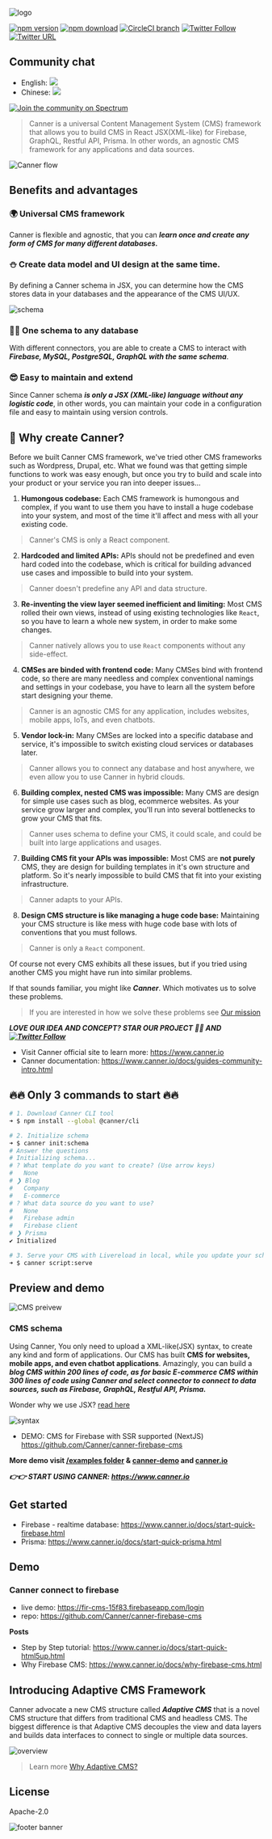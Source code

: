 ![logo](./docs/logo-word-alpha.svg)

[![npm version](https://badge.fury.io/js/canner.svg)](https://badge.fury.io/js/canner)
[![npm download](https://img.shields.io/npm/dm/canner.svg)](https://www.npmjs.com/package/canner)
[![CircleCI branch](https://img.shields.io/circleci/project/github/Canner/canner/master.svg)](https://circleci.com/gh/Canner/canner)
[![Twitter Follow](https://img.shields.io/twitter/follow/cannerIO.svg?style=social&label=Follow)](https://twitter.com/cannerIO)
[![Twitter URL](https://img.shields.io/twitter/url/http/shields.io.svg?style=social)](https://twitter.com/intent/tweet?text=Universal%20CMS%20framework%20in%20React%20JSX(XML-like)%20for%20Firebase%2C%20GraphQL%2C%20Restful%20API%2C%20Prisma%20using%20%40cannerIO%2C%20open%20source%20at%3A%20https%3A%2F%2Fgithub.com%2FCanner%2Fcanner)

## Community chat

- English: [![](https://img.shields.io/gitter/room/nwjs/nw.js.svg)](https://gitter.im/Canner/CannerCMS?utm_source=share-link&utm_medium=link&utm_campaign=share-link)
- Chinese: [![](https://img.shields.io/gitter/room/nwjs/nw.js.svg)](https://gitter.im/Canner/CannerCMS-chinese?utm_source=share-link&utm_medium=link&utm_campaign=share-link)

[![Join the community on Spectrum](https://withspectrum.github.io/badge/badge.svg)](https://spectrum.chat/canner)

> Canner is a universal Content Management System (CMS) framework that allows you to build CMS in React JSX(XML-like) for Firebase, GraphQL, Restful API, Prisma. In other words, an agnostic CMS framework for any applications and data sources. 

![Canner flow](./docs/structure.gif)

## Benefits and advantages

### 🌍 Universal CMS framework

Canner is flexible and agnostic, that you can ***learn once and create any form of CMS for many different databases.***

### ⛄ Create data model and UI design at the same time.

By defining a Canner schema in JSX, you can determine how the CMS stores data in your databases and the appearance of the CMS UI/UX.

![schema](./docs/schema.png)

### 👩‍💻 One schema to any database

With different connectors, you are able to create a CMS to interact with ***Firebase, MySQL, PostgreSQL, GraphQL with the same schema***.

### 😎 Easy to maintain and extend

Since Canner schema ***is only a JSX (XML-like) language without any logistic code***, in other words, you can maintain your code in a configuration file and easy to maintain using version controls.


## 🙌 Why create Canner?

Before we built Canner CMS framework, we've tried other CMS frameworks such as Wordpress, Drupal, etc. What we found was that getting simple functions to work was easy enough, but once you try to build and scale into your product or your service you ran into deeper issues...

1. **Humongous codebase:**  Each CMS framework is humongous and complex, if you want to use them you have to install a huge codebase into your system, and most of the time it'll affect and mess with all your existing code.

> Canner's CMS is only a React component.

2. **Hardcoded and limited APIs:**  APIs should not be predefined and even hard coded into the codebase, which is critical for building advanced use cases and impossible to build into your system.

> Canner doesn't predefine any API and data structure.

3. **Re-inventing the view layer seemed inefficient and limiting:**  Most CMS rolled their own views, instead of using existing technologies like `React`, so you have to learn a whole new system, in order to make some changes.

> Canner natively allows you to use `React` components without any side-effect.

4. **CMSes are binded with frontend code:**  Many CMSes bind with frontend code, so there are many needless and complex conventional namings and settings in your codebase, you have to learn all the system before start designing your theme.

> Canner is an agnostic CMS for any application, includes websites, mobile apps, IoTs, and even chatbots.

5. **Vendor lock-in:** Many CMSes are locked into a specific database and service, it's impossible to switch existing cloud services or databases later.

> Canner allows you to connect any database and host anywhere, we even allow you to use Canner in hybrid clouds.

6. **Building complex, nested CMS was impossible:** Many CMS are design for simple use cases such as blog, ecommerce websites. As your service grow larger and complex, you'll run into several bottlenecks to grow your CMS that fits.

> Canner uses schema to define your CMS, it could scale, and could be built into large applications and usages.

7. **Building CMS fit your APIs was impossible:** Most CMS are **not purely** CMS, they are design for building templates in it's own structure and platform.  So it's nearly impossible to build CMS that fit into your existing infrastructure.

> Canner adapts to your APIs.

8. **Design CMS structure is like managing a huge code base:** Maintaining your CMS structure is like mess with huge code base with lots of conventions that you must follows.

> Canner is only a `React` component.

Of course not every CMS exhibits all these issues, but if you tried using another CMS you might have run into similar problems.

If that sounds familiar, you might like ***Canner***. Which motivates us to solve these problems.

> If you are interested in how we solve these problems see [Our mission](https://www.canner.io/docs/why-mission.html)

***LOVE OUR IDEA AND CONCEPT? STAR OUR PROJECT 🌟🌟 AND [![Twitter Follow](https://img.shields.io/twitter/follow/cannerIO.svg?style=social&label=Follow)](https://twitter.com/cannerIO)***

- Visit Canner official site to learn more: https://www.canner.io
- Canner documentation: https://www.canner.io/docs/guides-community-intro.html

## 🔥🔥 Only 3 commands to start 🔥🔥

```sh
# 1. Download Canner CLI tool
➜ $ npm install --global @canner/cli

# 2. Initialize schema
➜ $ canner init:schema
# Answer the questions
# Initializing schema...
# ? What template do you want to create? (Use arrow keys)
#   None
# ❯ Blog
#   Company
#   E-commerce
# ? What data source do you want to use?
#   None
#   Firebase admin
#   Firebase client
# ❯ Prisma
✔ Initialized

# 3. Serve your CMS with Livereload in local, while you update your schema the dev server will automatically reload open http://localhost:9090
➜ $ canner script:serve
```

## Preview and demo

![CMS preivew](./docs/cms-preview.png)

### CMS schema

Using Canner, You only need to upload a XML-like(JSX) syntax, to create any kind and form of applications. Our CMS has built **CMS for websites, mobile apps, and even chatbot applications**. Amazingly, you can build a ***blog CMS within 200 lines of code, as for basic E-commerce CMS within 300 lines of code using Canner and select connector to connect to data sources, such as Firebase, GraphQL, Restful API, Prisma.***

Wonder why we use JSX? [read here](https://www.canner.io/docs/why-jsx)

![syntax](./docs/syntax.png)

- DEMO: CMS for Firebase with SSR supported (NextJS) https://github.com/Canner/canner-firebase-cms

**More demo visit [/examples folder](./examples) & [canner-demo](https://github.com/Canner/canner-demo) and  [canner.io](https://www.canner.io/)**

***👉👉 START USING CANNER: https://www.canner.io***

## Get started

- Firebase - realtime database: https://www.canner.io/docs/start-quick-firebase.html
- Prisma: https://www.canner.io/docs/start-quick-prisma.html


## Demo

### Canner connect to firebase

- live demo: https://fir-cms-15f83.firebaseapp.com/login
- repo: https://github.com/Canner/canner-firebase-cms

**Posts**

- Step by Step tutorial: https://www.canner.io/docs/start-quick-html5up.html
- Why Firebase CMS: https://www.canner.io/docs/why-firebase-cms.html

## Introducing Adaptive CMS Framework

Canner advocate a new CMS structure called ***Adaptive CMS*** that is a novel CMS structure that differs from traditional CMS and headless CMS. The biggest difference is that Adaptive CMS decouples the view and data layers and builds data interfaces to connect to single or multiple data sources.

![overview](http://www.canner.io/docs/assets/revolution.png)

> Learn more [Why Adaptive CMS?](http://www.canner.io/docs/why-adaptive-cms.html)



## License

Apache-2.0

![footer banner](https://user-images.githubusercontent.com/26116324/37811196-a437d930-2e93-11e8-97d8-0653ace2a46d.png)
